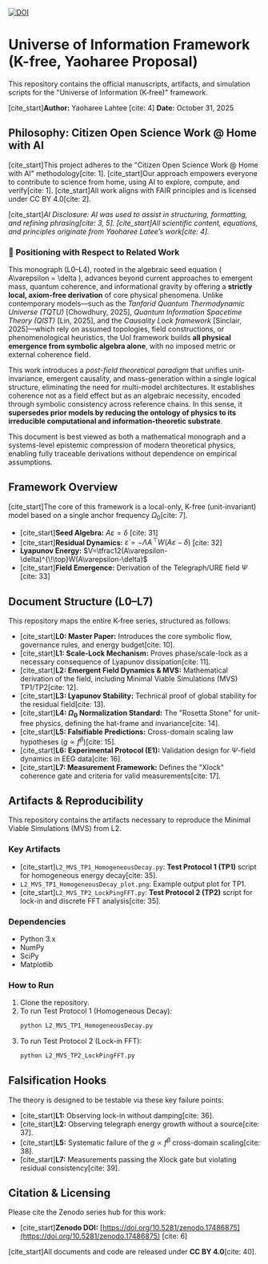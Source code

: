 [![DOI](https://zenodo.org/badge/DOI/10.5281/zenodo.17501303.svg)](https://doi.org/10.5281/zenodo.17501303)

# Universe of Information Framework (K-free, Yaoharee Proposal)

This repository contains the official manuscripts, artifacts, and simulation scripts for the "Universe of Information (K-free)" framework.

[cite_start]**Author:** Yaoharee Lahtee [cite: 4]
**Date:** October 31, 2025

## Philosophy: Citizen Open Science Work @ Home with AI
[cite_start]This project adheres to the "Citizen Open Science Work @ Home with AI" methodology[cite: 1]. [cite_start]Our approach empowers everyone to contribute to science from home, using AI to explore, compute, and verify[cite: 1]. [cite_start]All work aligns with FAIR principles and is licensed under CC BY 4.0[cite: 2].

[cite_start]*AI Disclosure: AI was used to assist in structuring, formatting, and refining phrasing[cite: 3, 5]. [cite_start]All scientific content, equations, and principles originate from Yaoharee Latee’s work[cite: 4].*


### 🧠 Positioning with Respect to Related Work

This monograph (L0–L4), rooted in the algebraic seed equation \( A\varepsilon = \delta \), advances beyond current approaches to emergent mass, quantum coherence, and informational gravity by offering a **strictly local, axiom-free derivation** of core physical phenomena. Unlike contemporary models—such as the *Tanfarid Quantum Thermodynamic Universe (TQTU)* [Chowdhury, 2025], *Quantum Information Spacetime Theory (QIST)* [Lin, 2025], and the *Causality Lock framework* [Sinclair, 2025]—which rely on assumed topologies, field constructions, or phenomenological heuristics, the UoI framework builds **all physical emergence from symbolic algebra alone**, with no imposed metric or external coherence field.

This work introduces a *post-field theoretical paradigm* that unifies unit-invariance, emergent causality, and mass-generation within a single logical structure, eliminating the need for multi-model architectures. It establishes coherence not as a field effect but as an algebraic necessity, encoded through symbolic consistency across reference chains. In this sense, it **supersedes prior models by reducing the ontology of physics to its irreducible computational and information-theoretic substrate**.

This document is best viewed as both a mathematical monograph and a systems-level epistemic compression of modern theoretical physics, enabling fully traceable derivations without dependence on empirical assumptions.



## Framework Overview

[cite_start]The core of this framework is a local-only, K-free (unit-invariant) model based on a single anchor frequency $\Omega_0$[cite: 7].

* [cite_start]**Seed Algebra:** $A\varepsilon=\delta$ [cite: 31]
* [cite_start]**Residual Dynamics:** $\dot{\varepsilon}=-\Lambda A^{\!\top}W(A\varepsilon-\delta)$ [cite: 32]
* **Lyapunov Energy:** $V=\tfrac12(A\varepsilon-\delta)^{\!\top}W(A\varepsilon-\delta)$
* [cite_start]**Field Emergence:** Derivation of the Telegraph/URE field $\Psi$ [cite: 33]

## Document Structure (L0–L7)

This repository maps the entire K-free series, structured as follows:

* [cite_start]**L0: Master Paper:** Introduces the core symbolic flow, governance rules, and energy budget[cite: 10].
* [cite_start]**L1: Scale-Lock Mechanism:** Proves phase/scale-lock as a necessary consequence of Lyapunov dissipation[cite: 11].
* [cite_start]**L2: Emergent Field Dynamics & MVS:** Mathematical derivation of the field, including Minimal Viable Simulations (MVS) TP1/TP2[cite: 12].
* [cite_start]**L3: Lyapunov Stability:** Technical proof of global stability for the residual field[cite: 13].
* [cite_start]**L4: $\Omega_0$ Normalization Standard:** The "Rosetta Stone" for unit-free physics, defining the hat-frame and invariance[cite: 14].
* [cite_start]**L5: Falsifiable Predictions:** Cross-domain scaling law hypotheses ($g \propto f^{\beta}$)[cite: 15].
* [cite_start]**L6: Experimental Protocol (E1):** Validation design for $\Psi$-field dynamics in EEG data[cite: 16].
* [cite_start]**L7: Measurement Framework:** Defines the "Xlock" coherence gate and criteria for valid measurements[cite: 17].

## Artifacts & Reproducibility

This repository contains the artifacts necessary to reproduce the Minimal Viable Simulations (MVS) from L2.

### Key Artifacts
* [cite_start]`L2_MVS_TP1_HomogeneousDecay.py`: **Test Protocol 1 (TP1)** script for homogeneous energy decay[cite: 35].
* `L2_MVS_TP1_HomogeneousDecay_plot.png`: Example output plot for TP1.
* [cite_start]`L2_MVS_TP2_LockPingFFT.py`: **Test Protocol 2 (TP2)** script for lock-in and discrete FFT analysis[cite: 35].

### Dependencies
* Python 3.x
* NumPy
* SciPy
* Matplotlib

### How to Run
1.  Clone the repository.
2.  To run Test Protocol 1 (Homogeneous Decay):
    ```bash
    python L2_MVS_TP1_HomogeneousDecay.py
    ```
3.  To run Test Protocol 2 (Lock-in FFT):
    ```bash
    python L2_MVS_TP2_LockPingFFT.py
    ```

## Falsification Hooks
The theory is designed to be testable via these key failure points:
* [cite_start]**L1:** Observing lock-in without damping[cite: 36].
* [cite_start]**L2:** Observing telegraph energy growth without a source[cite: 37].
* [cite_start]**L5:** Systematic failure of the $g\propto f^\beta$ cross-domain scaling[cite: 38].
* [cite_start]**L7:** Measurements passing the Xlock gate but violating residual consistency[cite: 39].

## Citation & Licensing
Please cite the Zenodo series hub for this work:
* [cite_start]**Zenodo DOI:** [https://doi.org/10.5281/zenodo.17486875](https://doi.org/10.5281/zenodo.17486875) [cite: 6]

[cite_start]All documents and code are released under **CC BY 4.0**[cite: 40].
